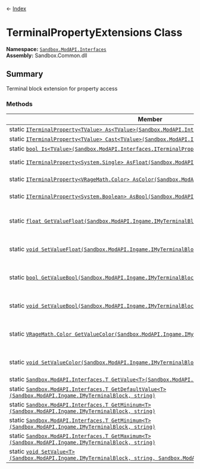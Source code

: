 ← [Index](index)
# TerminalPropertyExtensions Class
**Namespace:** [`Sandbox.ModAPI.Interfaces`](Sandbox.ModAPI.Interfaces)  
**Assembly:** Sandbox.Common.dll  
## Summary
Terminal block extension for property access
### Methods
|Member|Description|
|---|---|
|static [`ITerminalProperty<TValue> As<TValue>(Sandbox.ModAPI.Interfaces.ITerminalProperty)`](Sandbox.ModAPI.Interfaces.As)||
|static [`ITerminalProperty<TValue> Cast<TValue>(Sandbox.ModAPI.Interfaces.ITerminalProperty)`](Sandbox.ModAPI.Interfaces.Cast)||
|static [`bool Is<TValue>(Sandbox.ModAPI.Interfaces.ITerminalProperty)`](Sandbox.ModAPI.Interfaces.Is)||
|static [`ITerminalProperty<System.Single> AsFloat(Sandbox.ModAPI.Interfaces.ITerminalProperty)`](Sandbox.ModAPI.Interfaces.AsFloat)|Property type cast|
|static [`ITerminalProperty<VRageMath.Color> AsColor(Sandbox.ModAPI.Interfaces.ITerminalProperty)`](Sandbox.ModAPI.Interfaces.AsColor)|Property type cast|
|static [`ITerminalProperty<System.Boolean> AsBool(Sandbox.ModAPI.Interfaces.ITerminalProperty)`](Sandbox.ModAPI.Interfaces.AsBool)|Property type cast|
|static [`float GetValueFloat(Sandbox.ModAPI.Ingame.IMyTerminalBlock, string)`](Sandbox.ModAPI.Interfaces.GetValueFloat)|Returns value of specified property|
|static [`void SetValueFloat(Sandbox.ModAPI.Ingame.IMyTerminalBlock, string, float)`](Sandbox.ModAPI.Interfaces.SetValueFloat)|Set float value of property|
|static [`bool GetValueBool(Sandbox.ModAPI.Ingame.IMyTerminalBlock, string)`](Sandbox.ModAPI.Interfaces.GetValueBool)|Returns value of specified property|
|static [`void SetValueBool(Sandbox.ModAPI.Ingame.IMyTerminalBlock, string, bool)`](Sandbox.ModAPI.Interfaces.SetValueBool)|Set bool value of property|
|static [`VRageMath.Color GetValueColor(Sandbox.ModAPI.Ingame.IMyTerminalBlock, string)`](Sandbox.ModAPI.Interfaces.GetValueColor)|Returns value of specified property|
|static [`void SetValueColor(Sandbox.ModAPI.Ingame.IMyTerminalBlock, string, VRageMath.Color)`](Sandbox.ModAPI.Interfaces.SetValueColor)|Set bool value of property|
|static [`Sandbox.ModAPI.Interfaces.T GetValue<T>(Sandbox.ModAPI.Ingame.IMyTerminalBlock, string)`](Sandbox.ModAPI.Interfaces.GetValue)||
|static [`Sandbox.ModAPI.Interfaces.T GetDefaultValue<T>(Sandbox.ModAPI.Ingame.IMyTerminalBlock, string)`](Sandbox.ModAPI.Interfaces.GetDefaultValue)||
|static [`Sandbox.ModAPI.Interfaces.T GetMininum<T>(Sandbox.ModAPI.Ingame.IMyTerminalBlock, string)`](Sandbox.ModAPI.Interfaces.GetMininum)||
|static [`Sandbox.ModAPI.Interfaces.T GetMinimum<T>(Sandbox.ModAPI.Ingame.IMyTerminalBlock, string)`](Sandbox.ModAPI.Interfaces.GetMinimum)||
|static [`Sandbox.ModAPI.Interfaces.T GetMaximum<T>(Sandbox.ModAPI.Ingame.IMyTerminalBlock, string)`](Sandbox.ModAPI.Interfaces.GetMaximum)||
|static [`void SetValue<T>(Sandbox.ModAPI.Ingame.IMyTerminalBlock, string, Sandbox.ModAPI.Interfaces.T)`](Sandbox.ModAPI.Interfaces.SetValue)||
